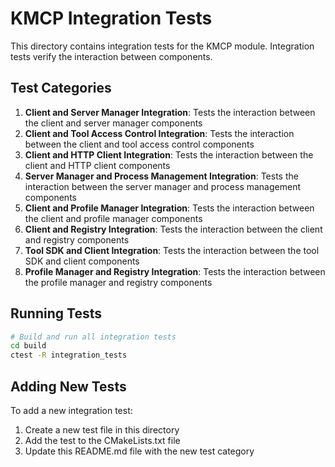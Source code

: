 # KMCP Integration Tests

This directory contains integration tests for the KMCP module. Integration tests verify the interaction between components.

## Test Categories

1. **Client and Server Manager Integration**: Tests the interaction between the client and server manager components
2. **Client and Tool Access Control Integration**: Tests the interaction between the client and tool access control components
3. **Client and HTTP Client Integration**: Tests the interaction between the client and HTTP client components
4. **Server Manager and Process Management Integration**: Tests the interaction between the server manager and process management components
5. **Client and Profile Manager Integration**: Tests the interaction between the client and profile manager components
6. **Client and Registry Integration**: Tests the interaction between the client and registry components
7. **Tool SDK and Client Integration**: Tests the interaction between the tool SDK and client components
8. **Profile Manager and Registry Integration**: Tests the interaction between the profile manager and registry components

## Running Tests

```bash
# Build and run all integration tests
cd build
ctest -R integration_tests
```

## Adding New Tests

To add a new integration test:

1. Create a new test file in this directory
2. Add the test to the CMakeLists.txt file
3. Update this README.md file with the new test category
